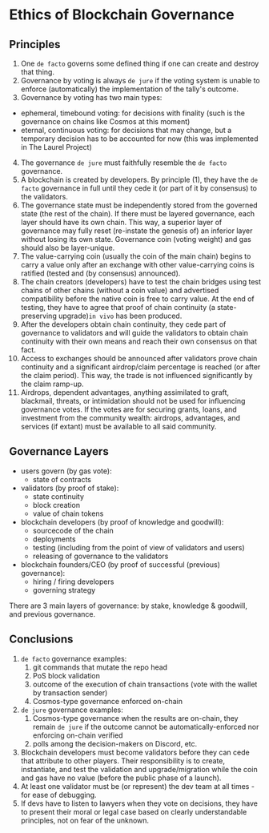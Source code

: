 # Ethics of Blockchain Governance

## Principles

1. One `de facto` governs some defined thing if one can create and destroy that thing.
1. Governance by voting is always `de jure` if the voting system is unable to enforce (automatically) the implementation of the tally's outcome.
1. Governance by voting has two main types:
  - ephemeral, timebound voting: for decisions with finality (such is the governance on chains like Cosmos at this moment)
  - eternal, continuous voting: for decisions that may change, but a temporary decision has to be accounted for now (this was implemented in The Laurel Project)
4. The governance `de jure` must faithfully resemble the `de facto` governance.
1. A blockchain is created by developers. By principle (1), they have the `de facto` governance in full until they cede it (or part of it by consensus) to the validators.
1. The governance state must be independently stored from the governed state (the rest of the chain). If there must be layered governance, each layer should have its own chain. This way, a superior layer of governance may fully reset (re-instate the genesis of) an inferior layer without losing its own state. Governance coin (voting weight) and gas should also be layer-unique.
1. The value-carrying coin (usually the coin of the main chain) begins to carry a value only after an exchange with other value-carrying coins is ratified (tested and (by consensus) announced).
1. The chain creators (developers) have to test the chain bridges using test chains of other chains (without a coin value) and advertised compatibility before the native coin is free to carry value. At the end of testing, they have to agree that proof of chain continuity (a state-preserving upgrade)`in vivo` has been produced.
1. After the developers obtain chain continuity, they cede part of governance to validators and will guide the validators to obtain chain continuity with their own means and reach their own consensus on that fact.
1. Access to exchanges should be announced after validators prove chain continuity and a significant airdrop/claim percentage is reached (or after the claim period). This way, the trade is not influenced significantly by the claim ramp-up.
1. Airdrops, dependent advantages, anything assimilated to graft, blackmail, threats, or intimidation should not be used for influencing governance votes. If the votes are for securing grants, loans, and investment from the community wealth: airdrops, advantages, and services (if extant) must be available to all said community.


## Governance Layers

- users govern (by gas vote):
  - state of contracts
- validators (by proof of stake):
  - state continuity
  - block creation
  - value of chain tokens
- blockchain developers (by proof of knowledge and goodwill):
  - sourcecode of the chain
  - deployments
  - testing (including from the point of view of validators and users)
  - releasing of governance to the validators
- blockchain founders/CEO (by proof of successful (previous) governance):
  - hiring / firing  developers
  - governing strategy

There are 3 main layers of governance: by stake, knowledge & goodwill, and previous governance.

## Conclusions

1. `de facto` governance examples:
    1. git commands that mutate the repo head
    2. PoS block validation
    3. outcome of the execution of chain transactions (vote with the wallet by transaction sender)
    4. Cosmos-type governance enforced on-chain
3. `de jure` governance examples:
    1. Cosmos-type governance when the results are on-chain, they remain `de jure` if the outcome cannot be automatically-enforced nor enforcing on-chain verified
    2. polls among the decision-makers on Discord, etc.
5. Blockchain developers must become validators before they can cede that attribute to other players. Their responsibility is to create, instantiate, and test the validation and upgrade/migration while the coin and gas have no value (before the public phase of a launch).
6. At least one validator must be (or represent) the dev team at all times - for ease of debugging.
7. If devs have to listen to lawyers when they vote on decisions, they have to present their moral or legal case based on clearly understandable principles, not on fear of the unknown.